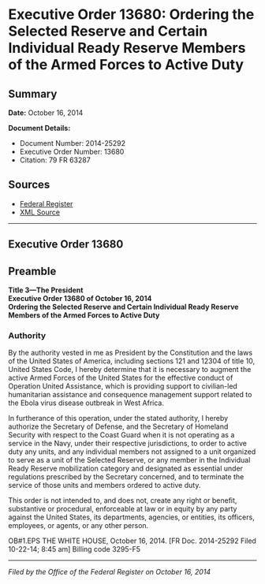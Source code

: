 # Executive Order 13680: Ordering the Selected Reserve and Certain Individual Ready Reserve Members of the Armed Forces to Active Duty

## Summary

**Date:** October 16, 2014

**Document Details:**
- Document Number: 2014-25292
- Executive Order Number: 13680
- Citation: 79 FR 63287

## Sources
- [Federal Register](https://www.federalregister.gov/documents/2014/10/23/2014-25292/ordering-the-selected-reserve-and-certain-individual-ready-reserve-members-of-the-armed-forces-to)
- [XML Source](https://www.federalregister.gov/documents/full_text/xml/2014/10/23/2014-25292.xml)

---

## Executive Order 13680

## Preamble

**Title 3—The President**  
**Executive Order 13680 of October 16, 2014**  
**Ordering the Selected Reserve and Certain Individual Ready Reserve Members of the Armed Forces to Active Duty**

### Authority

By the authority vested in me as President by the Constitution and the laws of the United States of America, including sections 121 and 12304 of title 10, United States Code, I hereby determine that it is necessary to augment the active Armed Forces of the United States for the effective conduct of Operation United Assistance, which is providing support to civilian-led humanitarian assistance and consequence management support related to the Ebola virus disease outbreak in West Africa.

In furtherance of this operation, under the stated authority, I hereby authorize the Secretary of Defense, and the Secretary of Homeland Security with respect to the Coast Guard when it is not operating as a service in the Navy, under their respective jurisdictions, to order to active duty any units, and any individual members not assigned to a unit organized to serve as a unit of the Selected Reserve, or any member in the Individual Ready Reserve mobilization category and designated as essential under regulations prescribed by the Secretary concerned, and to terminate the service of those units and members ordered to active duty.

This order is not intended to, and does not, create any right or benefit, substantive or procedural, enforceable at law or in equity by any party against the United States, its departments, agencies, or entities, its officers, employees, or agents, or any other person.

OB#1.EPS
THE WHITE HOUSE,
October 16, 2014.
[FR Doc. 2014-25292
Filed 10-22-14; 8:45 am]
Billing code 3295-F5

---

*Filed by the Office of the Federal Register on October 16, 2014*

